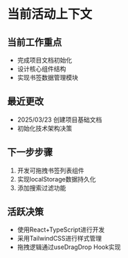 # 当前活动上下文

## 当前工作重点
- 完成项目文档初始化
- 设计核心组件结构
- 实现书签数据管理模块

## 最近更改
- 2025/03/23 创建项目基础文档
- 初始化技术架构决策

## 下一步步骤
1. 开发可拖拽书签列表组件
2. 实现localStorage数据持久化
3. 添加搜索过滤功能

## 活跃决策
- 使用React+TypeScript进行开发
- 采用TailwindCSS进行样式管理
- 拖拽逻辑通过useDragDrop Hook实现
